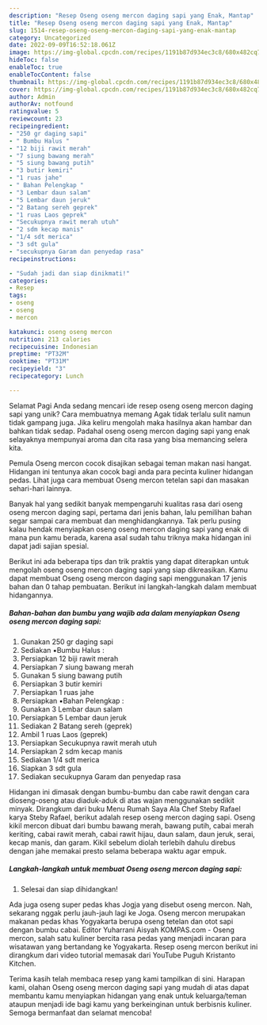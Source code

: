 ```yaml
---
description: "Resep Oseng oseng mercon daging sapi yang Enak, Mantap"
title: "Resep Oseng oseng mercon daging sapi yang Enak, Mantap"
slug: 1514-resep-oseng-oseng-mercon-daging-sapi-yang-enak-mantap
category: Uncategorized
date: 2022-09-09T16:52:18.061Z
image: https://img-global.cpcdn.com/recipes/1191b87d934ec3c8/680x482cq70/oseng-oseng-mercon-daging-sapi-foto-resep-utama.jpg
hideToc: false
enableToc: true
enableTocContent: false
thumbnail: https://img-global.cpcdn.com/recipes/1191b87d934ec3c8/680x482cq70/oseng-oseng-mercon-daging-sapi-foto-resep-utama.jpg
cover: https://img-global.cpcdn.com/recipes/1191b87d934ec3c8/680x482cq70/oseng-oseng-mercon-daging-sapi-foto-resep-utama.jpg
author: Admin
authorAv: notfound
ratingvalue: 5
reviewcount: 23
recipeingredient:
- "250 gr daging sapi"
- " Bumbu Halus "
- "12 biji rawit merah"
- "7 siung bawang merah"
- "5 siung bawang putih"
- "3 butir kemiri"
- "1 ruas jahe"
- " Bahan Pelengkap "
- "3 Lembar daun salam"
- "5 Lembar daun jeruk"
- "2 Batang sereh geprek"
- "1 ruas Laos geprek"
- "Secukupnya rawit merah utuh"
- "2 sdm kecap manis"
- "1/4 sdt merica"
- "3 sdt gula"
- "secukupnya Garam dan penyedap rasa"
recipeinstructions:

- "Sudah jadi dan siap dinikmati!"
categories:
- Resep
tags:
- oseng
- oseng
- mercon

katakunci: oseng oseng mercon 
nutrition: 213 calories
recipecuisine: Indonesian
preptime: "PT32M"
cooktime: "PT31M"
recipeyield: "3"
recipecategory: Lunch

---
```



Selamat Pagi Anda sedang mencari ide resep oseng oseng mercon daging sapi yang unik? Cara membuatnya memang Agak tidak terlalu sulit namun tidak gampang juga. Jika keliru mengolah maka hasilnya akan hambar dan bahkan tidak sedap. Padahal oseng oseng mercon daging sapi yang enak selayaknya mempunyai aroma dan cita rasa yang bisa memancing selera kita.


Pemula Oseng mercon cocok disajikan sebagai teman makan nasi hangat. Hidangan ini tentunya akan cocok bagi anda para pecinta kuliner hidangan pedas. Lihat juga cara membuat Oseng mercon tetelan sapi dan masakan sehari-hari lainnya.

Banyak hal yang sedikit banyak mempengaruhi kualitas rasa dari oseng oseng mercon daging sapi, pertama dari jenis bahan, lalu pemilihan bahan segar sampai cara membuat dan menghidangkannya. Tak perlu pusing kalau hendak menyiapkan oseng oseng mercon daging sapi yang enak di mana pun kamu berada, karena asal sudah tahu triknya maka hidangan ini dapat jadi sajian spesial.


Berikut ini ada beberapa tips dan trik praktis yang dapat diterapkan untuk mengolah oseng oseng mercon daging sapi yang siap dikreasikan. Kamu dapat membuat Oseng oseng mercon daging sapi menggunakan 17 jenis bahan dan 0 tahap pembuatan. Berikut ini langkah-langkah dalam membuat hidangannya.

<!--inarticleads1-->

##### Bahan-bahan dan bumbu yang wajib ada dalam menyiapkan Oseng oseng mercon daging sapi:

1. Gunakan 250 gr daging sapi
1. Sediakan  ▪️Bumbu Halus :
1. Persiapkan 12 biji rawit merah
1. Persiapkan 7 siung bawang merah
1. Gunakan 5 siung bawang putih
1. Persiapkan 3 butir kemiri
1. Persiapkan 1 ruas jahe
1. Persiapkan  ▪️Bahan Pelengkap :
1. Gunakan 3 Lembar daun salam
1. Persiapkan 5 Lembar daun jeruk
1. Sediakan 2 Batang sereh (geprek)
1. Ambil 1 ruas Laos (geprek)
1. Persiapkan Secukupnya rawit merah utuh
1. Persiapkan 2 sdm kecap manis
1. Sediakan 1/4 sdt merica
1. Siapkan 3 sdt gula
1. Sediakan secukupnya Garam dan penyedap rasa


Hidangan ini dimasak dengan bumbu-bumbu dan cabe rawit dengan cara dioseng-oseng atau diaduk-aduk di atas wajan menggunakan sedikit minyak. Dirangkum dari buku Menu Rumah Saya Ala Chef Steby Rafael karya Steby Rafael, berikut adalah resep oseng mercon daging sapi. Oseng kikil mercon dibuat dari bumbu bawang merah, bawang putih, cabai merah keriting, cabai rawit merah, cabai rawit hijau, daun salam, daun jeruk, serai, kecap manis, dan garam. Kikil sebelum diolah terlebih dahulu direbus dengan jahe memakai presto selama beberapa waktu agar empuk. 

<!--inarticleads2-->

##### Langkah-langkah untuk membuat Oseng oseng mercon daging sapi:


1. Selesai dan siap dihidangkan!

Ada juga oseng super pedas khas Jogja yang disebut oseng mercon. Nah, sekarang nggak perlu jauh-jauh lagi ke Joga. Oseng mercon merupakan makanan pedas khas Yogyakarta berupa oseng tetelan dan otot sapi dengan bumbu cabai. Editor Yuharrani Aisyah KOMPAS.com - Oseng mercon, salah satu kuliner bercita rasa pedas yang menjadi incaran para wisatawan yang bertandang ke Yogyakarta. Resep oseng mercon berikut ini dirangkum dari video tutorial memasak dari YouTube Puguh Kristanto Kitchen. 

Terima kasih telah membaca resep yang kami tampilkan di sini. Harapan kami, olahan Oseng oseng mercon daging sapi yang mudah di atas dapat membantu kamu menyiapkan hidangan yang enak untuk keluarga/teman ataupun menjadi ide bagi kamu yang berkeinginan untuk berbisnis kuliner. Semoga bermanfaat dan selamat mencoba!
